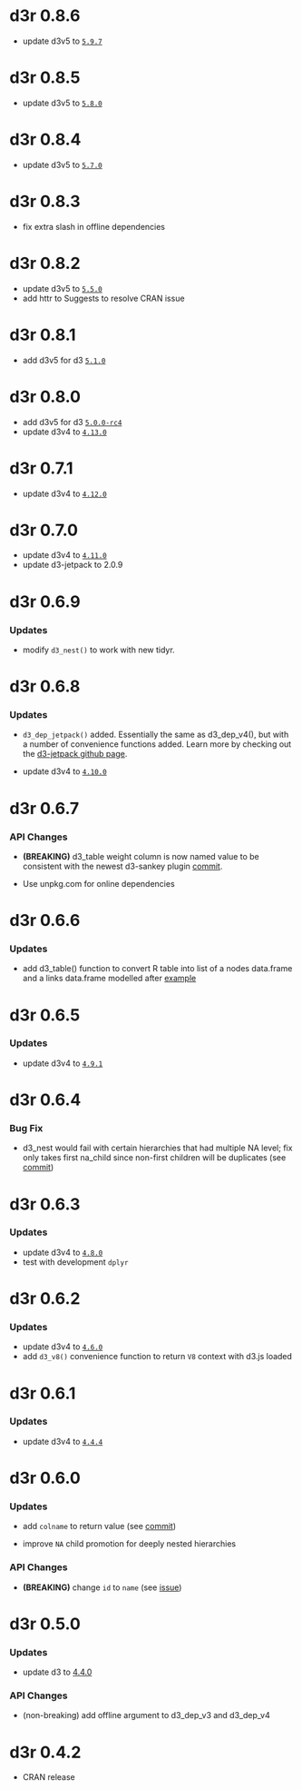 # d3r 0.8.6

* update d3v5 to [`5.9.7`](https://github.com/d3/d3/releases/tag/v5.9.7)

# d3r 0.8.5

* update d3v5 to [`5.8.0`](https://github.com/d3/d3/releases/tag/v5.8.0)

# d3r 0.8.4

* update d3v5 to [`5.7.0`](https://github.com/d3/d3/releases/tag/v5.7.0)

# d3r 0.8.3

* fix extra slash in offline dependencies

# d3r 0.8.2

* update d3v5 to [`5.5.0`](https://github.com/d3/d3/releases/tag/v5.5.0)
* add httr to Suggests to resolve CRAN issue

# d3r 0.8.1

* add d3v5 for d3 [`5.1.0`](https://github.com/d3/d3/releases/tag/v5.1.0)

# d3r 0.8.0

* add d3v5 for d3 [`5.0.0-rc4`](https://github.com/d3/d3/releases/tag/v5.0.0)
* update d3v4 to [`4.13.0`](https://github.com/d3/d3/releases/tag/v4.13.0)


# d3r 0.7.1

* update d3v4 to [`4.12.0`](https://github.com/d3/d3/releases/tag/v4.12.0)

# d3r 0.7.0

* update d3v4 to [`4.11.0`](https://github.com/d3/d3/releases/tag/v4.11.0)
* update d3-jetpack to 2.0.9

# d3r 0.6.9

### Updates

* modify `d3_nest()` to work with new tidyr.

# d3r 0.6.8

### Updates

* `d3_dep_jetpack()` added. Essentially the same as d3_dep_v4(), but with a number of convenience functions added. Learn more by checking out the [d3-jetpack github page](https://github.com/gka/d3-jetpack). 

* update d3v4 to [`4.10.0`](https://github.com/d3/d3/releases/tag/v4.10.0)

# d3r 0.6.7

### API Changes

* **(BREAKING)** d3_table weight column is now named value to be consistent with the newest d3-sankey plugin [commit](https://github.com/timelyportfolio/d3r/commit/65b913322f1a6c71db21496f158bb0bed645a1f6).

* Use unpkg.com for online dependencies

# d3r 0.6.6

### Updates

* add d3_table() function to convert R table into list of a nodes data.frame and a links data.frame modelled after [example](https://gist.github.com/timelyportfolio/3616869996703d48a981)

# d3r 0.6.5

### Updates

* update d3v4 to [`4.9.1`](https://github.com/d3/d3/releases/tag/v4.9.1)

# d3r 0.6.4

### Bug Fix

* d3_nest would fail with certain hierarchies that had multiple NA level; fix only takes first na_child since non-first children will be duplicates (see [commit](https://github.com/timelyportfolio/d3r/commit/1529acad5230207e3b4711202509bc5e9411076b))

# d3r 0.6.3

### Updates

* update d3v4 to [`4.8.0`](https://github.com/d3/d3/releases/tag/v4.8.0)
* test with development `dplyr`

# d3r 0.6.2

### Updates

* update d3v4 to [`4.6.0`](https://github.com/d3/d3/releases/tag/v4.6.0)
* add `d3_v8()` convenience function to return `V8` context with d3.js loaded

# d3r 0.6.1

### Updates

* update d3v4 to [`4.4.4`](https://github.com/d3/d3/releases/tag/v4.4.4)

# d3r 0.6.0

### Updates

* add `colname` to return value (see [commit](https://github.com/timelyportfolio/d3r/commit/5787e03a6b59c89b367a88f16e9c5a899482a8d3))

* improve `NA` child promotion for deeply nested hierarchies

### API Changes

* **(BREAKING)** change `id` to `name` (see [issue]( https://github.com/timelyportfolio/d3r/issues/10))

# d3r 0.5.0

### Updates

* update d3 to [4.4.0](https://github.com/d3/d3/releases/tag/v4.4.0)

### API Changes

* (non-breaking) add offline argument to d3_dep_v3 and d3_dep_v4


# d3r 0.4.2

* CRAN release

